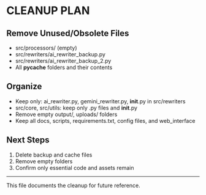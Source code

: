 # CLEANUP PLAN

## Remove Unused/Obsolete Files
- src/processors/ (empty)
- src/rewriters/ai_rewriter_backup.py
- src/rewriters/ai_rewriter_backup_2.py
- All __pycache__ folders and their contents

## Organize
- Keep only: ai_rewriter.py, gemini_rewriter.py, __init__.py in src/rewriters
- src/core, src/utils: keep only .py files and __init__.py
- Remove empty output/, uploads/ folders
- Keep all docs, scripts, requirements.txt, config files, and web_interface

## Next Steps
1. Delete backup and cache files
2. Remove empty folders
3. Confirm only essential code and assets remain

---
This file documents the cleanup for future reference.
